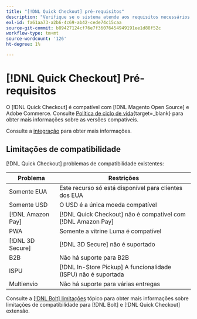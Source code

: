 ```yaml
---
title: "[!DNL Quick Checkout] pré-requisitos"
description: "Verifique se o sistema atende aos requisitos necessários para usar o [!DNL Quick Checkout] para extensão do Adobe Commerce."
exl-id: fa61aa73-a2b6-4c69-ab42-cede74c15caa
source-git-commit: b89427124cf76e7f36076454949191ee1d88f52c
workflow-type: tm+mt
source-wordcount: '126'
ht-degree: 1%

---
```


# [!DNL Quick Checkout] Pré-requisitos

O [!DNL Quick Checkout] é compatível com [!DNL Magento Open Source] e Adobe Commerce. Consulte [Política de ciclo de vida](https://experienceleague.adobe.com/docs/commerce-operations/release/planning/lifecycle-policy.html){target=_blank} para obter mais informações sobre as versões compatíveis.

Consulte a [integração](../quick-checkout/onboarding.md) para obter mais informações.

## Limitações de compatibilidade

[!DNL Quick Checkout] problemas de compatibilidade existentes:

| **Problema** | **Restrições** |
|----------------|-----------------|
| Somente EUA | Este recurso só está disponível para clientes dos EUA |
| Somente USD | O USD é a única moeda compatível |
| [!DNL Amazon Pay] | [!DNL Quick Checkout] não é compatível com [!DNL Amazon Pay] |
| PWA | Somente a vitrine Luma é compatível |
| [!DNL 3D Secure] | [!DNL 3D Secure] não é suportado |
| B2B | Não há suporte para B2B |
| ISPU | [!DNL In-Store Pickup] A funcionalidade (ISPU) não é suportada |
| Multienvio | Não há suporte para várias entregas |

Consulte a [[!DNL Bolt] limitações](https://help.bolt.com/integrations/adobe-quick-checkout/set-up/#limitations) tópico para obter mais informações sobre limitações de compatibilidade para [!DNL Bolt] e [!DNL Quick Checkout] extensão.
